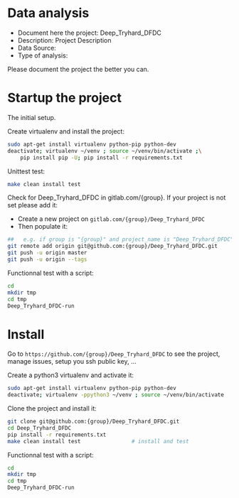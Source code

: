 # Data analysis
- Document here the project: Deep_Tryhard_DFDC
- Description: Project Description
- Data Source:
- Type of analysis:

Please document the project the better you can.

# Startup the project

The initial setup.

Create virtualenv and install the project:
```bash
sudo apt-get install virtualenv python-pip python-dev
deactivate; virtualenv ~/venv ; source ~/venv/bin/activate ;\
    pip install pip -U; pip install -r requirements.txt
```

Unittest test:
```bash
make clean install test
```

Check for Deep_Tryhard_DFDC in gitlab.com/{group}.
If your project is not set please add it:

- Create a new project on `gitlab.com/{group}/Deep_Tryhard_DFDC`
- Then populate it:

```bash
##   e.g. if group is "{group}" and project_name is "Deep_Tryhard_DFDC"
git remote add origin git@github.com:{group}/Deep_Tryhard_DFDC.git
git push -u origin master
git push -u origin --tags
```

Functionnal test with a script:

```bash
cd
mkdir tmp
cd tmp
Deep_Tryhard_DFDC-run
```

# Install

Go to `https://github.com/{group}/Deep_Tryhard_DFDC` to see the project, manage issues,
setup you ssh public key, ...

Create a python3 virtualenv and activate it:

```bash
sudo apt-get install virtualenv python-pip python-dev
deactivate; virtualenv -ppython3 ~/venv ; source ~/venv/bin/activate
```

Clone the project and install it:

```bash
git clone git@github.com:{group}/Deep_Tryhard_DFDC.git
cd Deep_Tryhard_DFDC
pip install -r requirements.txt
make clean install test                # install and test
```
Functionnal test with a script:

```bash
cd
mkdir tmp
cd tmp
Deep_Tryhard_DFDC-run
```
